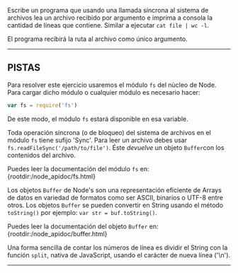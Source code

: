 Escribe un programa que usando una llamada síncrona al sistema de archivos lea un archivo recibido por argumento e imprima a consola la cantidad de líneas que contiene. Similar a ejecutar `cat file | wc -l`.

El programa recibirá la ruta al archivo como único argumento.

----------------------------------------------------------------------
## PISTAS

Para resolver este ejercicio usaremos el módulo `fs` del nùcleo de Node. Para cargar dicho módulo o cualquier módulo es necesario hacer:

```js
var fs = require('fs')
```

De este modo, el módulo `fs` estará disponible en esa variable.

Toda operación síncrona (o de bloqueo) del sistema de archivos en el módulo `fs` tiene sufijo 'Sync'. Para leer un archivo debes usar `fs.readFileSync('/path/to/file')`. Éste *devuelve* un objeto `Buffer`con los contenidos del archivo.

Puedes leer la documentación del módulo `fs` en:
  {rootdir:/node_apidoc/fs.html}

Los objetos `Buffer` de Node's son una representación eficiente de Arrays de datos en variedad de formatos como ser ASCII, binarios o UTF-8 entre otros. Los objetos `Buffer` se pueden convertir en String usando el método  `toString()` por ejemplo: `var str = buf.toString()`.

Puedes leer la documentación del objeto `Buffer` en:
  {rootdir:/node_apidoc/buffer.html}

Una forma sencilla de contar los números de línea es dividir el String con la función `split`, nativa de JavaScript, usando el carácter de nueva línea ('\n').

----------------------------------------------------------------------